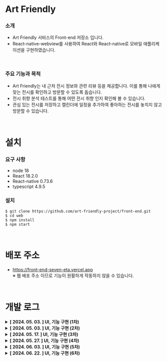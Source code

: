# Art Friendly
### 소개
- Art Friendly 서비스의 Front-end 저장소 입니다.
- React-native-webview를 사용하여 React와 React-native로 모바일 애플리케이션을 구현하였습니다.

<br />

### 주요 기능과 목적
- Art Friendly는 내 근처 전시 정보와 관련 리뷰 등을 제공합니다. 이를 통해 나에게 맞는 전시를 확인하고 방문할 수 있도록 돕습니다.
- 전시 취향 분석 테스트를 통해 어떤 전시 취향 인지 확인해 볼 수 있습니다.
- 관심 있는 전시를 저장하고 캘린더에 일정을 추가하여 좋아하는 전시를 놓치지 않고 방문할 수 있습니다.

<br />

# 설치
### 요구 사항
- node 18
- React 18.2.0
- React-native 0.73.6
- typescript 4.9.5

### 설치
```
$ git clone https://github.com/art-friendly-project/front-end.git
$ cd web
$ npm install
$ npm start
```

<br />

# 배포 주소
- https://front-end-seven-eta.vercel.app<br />
※ 웹 배포 주소 이므로 기능이 원활하게 작동하지 않을 수 있습니다.

<br />

# 개발 로그
<details>
  <summary><b>[ 2024. 05. 03. ] UI, 기능 구현 (1차)</b></summary>
  &nbsp;&nbsp; - &nbsp;로그인, 서비스 이용 약관, 접근 권한, 메인, 전시 목록, 관심 목록, 프로필 등 UI 구현
  <br />&nbsp;&nbsp; - &nbsp;모바일 하드웨어 뒤로가기 Webview에 적용
  <br />&nbsp;&nbsp; - &nbsp;메인 배너, 리뷰 슬라이드 기능 (Swiper 라이브러리 사용)
  <br />&nbsp;&nbsp; - &nbsp;안드로이드 위치, 사진첩, 알림, 달력 권한 설정 기능
  <br />&nbsp;&nbsp; - &nbsp;안드로이드 달력 연동한 전시 일정 추가 기능 (react-native-calendar-events 라이브러리 사용)
</details>
<details>
  <summary><b>[ 2024. 05. 03. ] UI, 기능 구현 (2차)</b></summary>
  &nbsp;&nbsp; - &nbsp;Lazy loading 기능 구현
  <br />&nbsp;&nbsp; - &nbsp;캘린더 선택 UI 변경
  <br />&nbsp;&nbsp; - &nbsp;프로필 수정 페이지 UI 구현
</details>
<details>
  <summary><b>[ 2024. 05. 17. ] UI, 기능 구현 (3차)</b></summary>
  &nbsp;&nbsp; - &nbsp;담벼락, 캘린더 일정 추가 UI 변경
  <br />&nbsp;&nbsp; - &nbsp;IOS 화면에 맞게 UI 수정
  <br />&nbsp;&nbsp; - &nbsp;IOS 권한 설정 추가(위치, 캘린더 등)
</details>
<details>
  <summary><b>[ 2024. 05. 27. ] UI, 기능 구현 (4차)</b></summary>
  &nbsp;&nbsp; - &nbsp;카카오 로그인 기능 구현
  <br />&nbsp;&nbsp; - &nbsp;전시목록, 담벼락, 프로필 등 데이터 조회 기능 구현
  <br />&nbsp;&nbsp; - &nbsp;담벼락 작성, 프로필 수정, mbti 검사 등 등록 및 수정 기능 구현
</details>
<details>
  <summary><b>[ 2024. 06. 03. ] UI, 기능 구현 (5차)</b></summary>
  &nbsp;&nbsp; - &nbsp;UI 일부 수정 및 삭제
  <br />&nbsp;&nbsp; - &nbsp;fetching, UI 오류 해결
  <br />&nbsp;&nbsp; - &nbsp;자동로그인, accessToken 재발급 기능 구현
</details>
<details>
  <summary><b>[ 2024. 06. 22. ] UI, 기능 구현 (6차)</b></summary>
  &nbsp;&nbsp; - &nbsp;UI 일부 수정 및 삭제
  <br />&nbsp;&nbsp; - &nbsp;Footer 추가
</details>
